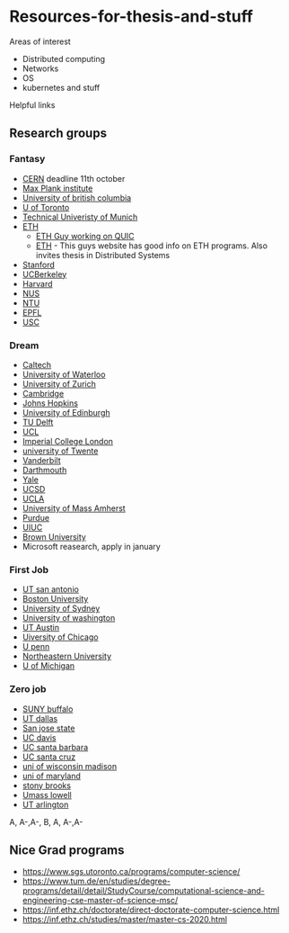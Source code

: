 # Resources-for-thesis-and-stuff

Areas of interest
- Distributed computing
- Networks 
- OS
- kubernetes and stuff


Helpful links 

## Research groups 

### Fantasy
- [CERN](https://jobs.smartrecruiters.com/CERN/743999759491974-technical-studentships-it-mathematics-and-robotics-2021-2?trid=c3270850-b100-4fd2-8aad-40a973eec45a) deadline 11th october
- [Max Plank institute ](https://www.mpi-sws.org/research-careers/#internships)
- [University of british columbia]( https://systopia.cs.ubc.ca/news)
- [U of Toronto ](http://csng.cs.toronto.edu/research.php)
- [Technical Univeristy of Munich ](https://www.tum.de/en/studies/degree-programs/detail/detail/StudyCourse/computational-science-and-engineering-cse-master-of-science-msc/)
- [ETH ](https://inf.ethz.ch/research/networked-systems-parallel-computing.html)
  - [ETH Guy working on QUIC](https://netsec.ethz.ch/people/aperrig/)
  - [ETH](http://people.inf.ethz.ch/troscoe/) - This guys website has good info on ETH programs. Also invites thesis in Distributed Systems
- [Stanford](https://cs.stanford.edu/research/computer-systems)
- [UCBerkeley](https://www2.eecs.berkeley.edu/Research/Areas/OSNT/)
- [Harvard ](https://www.seas.harvard.edu/computer-science/faculty-research)
- [NUS](https://www.comp.nus.edu.sg/about/depts/cs/research/sys-net/)
- [NTU](https://www.ntu.edu.sg/scse/research/research-groups#Content_C027_Col00)
- [EPFL](https://www.epfl.ch/schools/ic/research/domains/)
- [USC](https://www.cs.usc.edu/research/research-areas-labs/#systems)

### Dream

- [Caltech](https://cms.caltech.edu/research/networked)
- [University of Waterloo](https://cs.uwaterloo.ca/research/research-areas/systems-and-networking)
- [University of Zurich](https://www.ifi.uzh.ch/en/research/faculty.html)
- [Cambridge](https://www.cst.cam.ac.uk/research/themes/systems-and-networking)
- [Johns Hopkins ](https://www.cs.jhu.edu/research/systems/)
- [University of Edinburgh](https://www.ed.ac.uk/informatics/research/research-themes/computer-systems)
- [TU Delft](https://www.tudelft.nl/en/eemcs/cooperation/delft-data-science/research/research-groups)
- [UCL](https://www.ucl.ac.uk/computer-science/research/research-groups/systems-and-networks-research-group)
- [Imperial College London](https://www.imperial.ac.uk/computing/research/systems/)
- [university of Twente](https://www.utwente.nl/en/education/master/programmes/computer-science/research/)
- [Vanderbilt](https://www.isis.vanderbilt.edu/)
- [Darthmouth](https://web.cs.dartmouth.edu/research/research-groups-labs)
- [Yale](https://cpsc.yale.edu/research/yale-computer-science-research-introduction-0)
- [UCSD](http://www.sysnet.ucsd.edu/sysnet/)
- [UCLA](https://www.cs.ucla.edu/research-areas/)
- [University of Mass Amherst](https://www.cics.umass.edu/research/area/networking-and-distributed-systems)
- [Purdue](https://www.cs.purdue.edu/research/)
- [UIUC]( https://cs.illinois.edu/research/areas)
- [Brown University](https://cs.brown.edu/research/areas.html)
- Microsoft reasearch, apply in january
### First Job

- [UT san antonio](https://cs.utsa.edu/people/faculty)
- [Boston University](https://www.bu.edu/cs/research/networks/)
- [University of Sydney](https://www.sydney.edu.au/engineering/schools/school-of-computer-science.html)
- [University of washington ](https://www.cs.washington.edu/research/systems/projects)
- [UT Austin ](https://www.cs.utexas.edu/research/areas/operating-systems-distributed-systems-and-networking)
- [Uiversity of Chicago]( https://computerscience.uchicago.edu/research/research-areas/)
- [U penn](https://highlights.cis.upenn.edu/cis-research-areas/)
- [Northeastern University](https://www.khoury.northeastern.edu/research_areas/systems-and-networking/)
- [U of Michigan](https://cse.engin.umich.edu/research/research-areas/networking-operating-systems-distributed-systems/)






### Zero job
- [SUNY buffalo](https://engineering.buffalo.edu/computer-science-engineering/research/research-areas.html)
- [UT dallas](https://cs.utdallas.edu/research/research-areas/)
- [San jose state](https://www.sjsu.edu/cs/faculty/research.php)
- [UC davis](https://cs.ucdavis.edu/faculty-research)
- [UC santa barbara](https://cs.ucsb.edu/research)
- [UC santa cruz](https://grad.soe.ucsc.edu/cse/research)
- [uni of wisconsin madison](https://www.cs.wisc.edu/)
- [uni of maryland](https://www.cs.umd.edu/)
- [stony brooks](https://www.cs.stonybrook.edu/)
- [Umass lowell](https://www.uml.edu/sciences/computer-science/)
- [UT arlington](https://www.uta.edu/academics/schools-colleges/engineering/academics/departments/cse)





A, A-,A-, B, A, A-,A- 



## Nice Grad programs

- https://www.sgs.utoronto.ca/programs/computer-science/
- https://www.tum.de/en/studies/degree-programs/detail/detail/StudyCourse/computational-science-and-engineering-cse-master-of-science-msc/
- https://inf.ethz.ch/doctorate/direct-doctorate-computer-science.html
- https://inf.ethz.ch/studies/master/master-cs-2020.html
